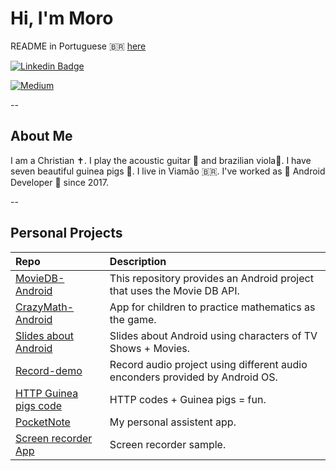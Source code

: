 # Hi, I'm Moro

README in Portuguese 🇧🇷 [here](README_ptBr.md)

[![Linkedin Badge](https://img.shields.io/badge/-LinkedIn-blue?style=flat-square&logo=Linkedin&logoColor=white)](https://www.linkedin.com/in/gabrielbronzattimoro15031994/)

[![Medium](https://img.shields.io/badge/Medium-12100E?style=for-the-badge&logo=medium&logoColor=white)](https://medium.com/@gabrielbronzattimoro.es)

--

## About Me

I am a Christian ✝️. I play the acoustic guitar 🎸 and brazilian viola🎻. I have seven beautiful guinea pigs 🐷.
I live in Viamão 🇧🇷. I've worked as 🤖 Android Developer 💚 since 2017.

--

## Personal Projects

| Repo                                                                                     | Description                                                                  |
|:-----------------------------------------------------------------------------------------|:-----------------------------------------------------------------------------|
| [MovieDB-Android](https://gabrielbmoro.github.io/MovieDB-Android)                        | This repository provides an Android project that uses the Movie DB API.      |
| [CrazyMath-Android](https://github.com/gabrielbmoro/CrazyMath-Android)                   | App for children to practice mathematics as the game.                        |
| [Slides about Android](https://gabrielbmoro.github.io/slides-about-android-development)  | Slides about Android using characters of TV Shows + Movies.                  |
| [Record-demo](https://github.com/gabrielbmoro/record-demo)                               | Record audio project using different audio enconders provided by Android OS. |
| [HTTP Guinea pigs code](https://gabrielbmoro.github.io/httpguineapigscode)               | HTTP codes + Guinea pigs = fun.                                              |
| [PocketNote](https://github.com/gabrielbmoro/pocketNote)                                 | My personal assistent app.                                                   |  
| [Screen recorder App](https://github.com/gabrielbmoro/screen-share-recorder)             | Screen recorder sample.                                                      |
